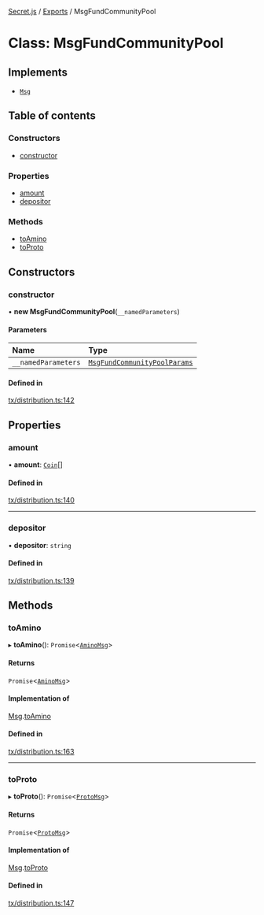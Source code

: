 [Secret.js](../README.md) / [Exports](../modules.md) / MsgFundCommunityPool

# Class: MsgFundCommunityPool

## Implements

- [`Msg`](../interfaces/Msg.md)

## Table of contents

### Constructors

- [constructor](MsgFundCommunityPool.md#constructor)

### Properties

- [amount](MsgFundCommunityPool.md#amount)
- [depositor](MsgFundCommunityPool.md#depositor)

### Methods

- [toAmino](MsgFundCommunityPool.md#toamino)
- [toProto](MsgFundCommunityPool.md#toproto)

## Constructors

### constructor

• **new MsgFundCommunityPool**(`__namedParameters`)

#### Parameters

| Name | Type |
| :------ | :------ |
| `__namedParameters` | [`MsgFundCommunityPoolParams`](../modules.md#msgfundcommunitypoolparams) |

#### Defined in

[tx/distribution.ts:142](https://github.com/scrtlabs/secret.js/blob/839fe3d/src/tx/distribution.ts#L142)

## Properties

### amount

• **amount**: [`Coin`](../interfaces/Coin.md)[]

#### Defined in

[tx/distribution.ts:140](https://github.com/scrtlabs/secret.js/blob/839fe3d/src/tx/distribution.ts#L140)

___

### depositor

• **depositor**: `string`

#### Defined in

[tx/distribution.ts:139](https://github.com/scrtlabs/secret.js/blob/839fe3d/src/tx/distribution.ts#L139)

## Methods

### toAmino

▸ **toAmino**(): `Promise`<[`AminoMsg`](../modules.md#aminomsg)\>

#### Returns

`Promise`<[`AminoMsg`](../modules.md#aminomsg)\>

#### Implementation of

[Msg](../interfaces/Msg.md).[toAmino](../interfaces/Msg.md#toamino)

#### Defined in

[tx/distribution.ts:163](https://github.com/scrtlabs/secret.js/blob/839fe3d/src/tx/distribution.ts#L163)

___

### toProto

▸ **toProto**(): `Promise`<[`ProtoMsg`](../interfaces/ProtoMsg.md)\>

#### Returns

`Promise`<[`ProtoMsg`](../interfaces/ProtoMsg.md)\>

#### Implementation of

[Msg](../interfaces/Msg.md).[toProto](../interfaces/Msg.md#toproto)

#### Defined in

[tx/distribution.ts:147](https://github.com/scrtlabs/secret.js/blob/839fe3d/src/tx/distribution.ts#L147)
